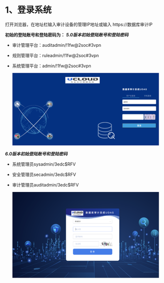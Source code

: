 

# 1、登录系统

打开浏览器，在地址栏输入审计设备的管理IP地址或输入 https://数据库审计IP

**初始的登陆账号和登陆密码为：**
***5.0版本初始登陆账号和登陆密码***

* 审计管理平台：auditadmin/!1fw@2soc#3vpn 

* 规则管理平台：ruleadmin/!1fw@2soc#3vpn

* 系统管理平台：admin/!1fw@2soc#3vpn 

  ![udas_login5](../../images/udas_login5.png)

***6.0版本初始登陆账号和登陆密码***

* 系统管理员sysadmin/3edc$RFV 

* 安全管理员secadmin/3edc$RFV

* 审计管理员auditadmin/3edc$RFV 

  ![image-20210716153854994](../../images/image-20210716153854994.png)
